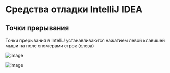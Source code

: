 # Средства отладки IntelliJ IDEA
## Точки прерывания

Точки прерывания в IntelliJ устанавливаются нажатием  левой клавишей мыши на поле сномерами строк (слева)

![image](https://github.com/SvetlanaBoichenko/JavaDebug/assets/160069590/2c13b008-1f02-4886-985f-ef338d857833)


![image](https://github.com/SvetlanaBoichenko/JavaDebug/assets/160069590/84f84be0-e834-46e7-8e32-1d9e322ed181)
